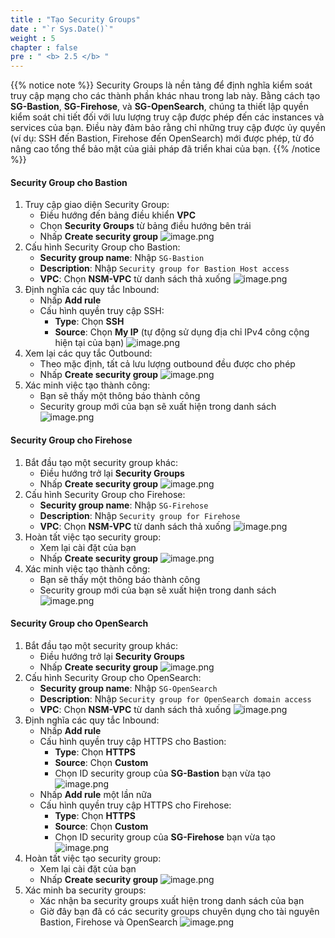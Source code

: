 ```yaml
---
title : "Tạo Security Groups"
date : "`r Sys.Date()`"
weight : 5
chapter : false
pre : " <b> 2.5 </b> "
---
```


{{% notice note %}}
Security Groups là nền tảng để định nghĩa kiểm soát truy cập mạng cho các thành phần khác nhau trong lab này. Bằng cách tạo **SG-Bastion**, **SG-Firehose**, và **SG-OpenSearch**, chúng ta thiết lập quyền kiểm soát chi tiết đối với lưu lượng truy cập được phép đến các instances và services của bạn. Điều này đảm bảo rằng chỉ những truy cập được ủy quyền (ví dụ: SSH đến Bastion, Firehose đến OpenSearch) mới được phép, từ đó nâng cao tổng thể bảo mật của giải pháp đã triển khai của bạn.
{{% /notice %}}

#### Security Group cho Bastion
1. Truy cập giao diện Security Group:
    - Điều hướng đến bảng điều khiển **VPC**
    - Chọn **Security Groups** từ bảng điều hướng bên trái
    - Nhấp **Create security group**
    ![image.png](../images/2/2.5/image.png)
2. Cấu hình Security Group cho Bastion:
    - **Security group name**: Nhập `SG-Bastion`
    - **Description**: Nhập `Security group for Bastion Host access`
    - **VPC**: Chọn **NSM-VPC** từ danh sách thả xuống
    ![image.png](../images/2/2.5/image%201.png)
3. Định nghĩa các quy tắc Inbound:
    - Nhấp **Add rule**
    - Cấu hình quyền truy cập SSH:
        - **Type**: Chọn **SSH**
        - **Source**: Chọn **My IP** (tự động sử dụng địa chỉ IPv4 công cộng hiện tại của bạn)
    ![image.png](../images/2/2.5/image%202.png)
4. Xem lại các quy tắc Outbound:
    - Theo mặc định, tất cả lưu lượng outbound đều được cho phép
    - Nhấp **Create security group**
    ![image.png](../images/2/2.5/image%203.png)
5. Xác minh việc tạo thành công:
    - Bạn sẽ thấy một thông báo thành công
    - Security group mới của bạn sẽ xuất hiện trong danh sách
    ![image.png](../images/2/2.5/image%204.png)
#### Security Group cho Firehose
1. Bắt đầu tạo một security group khác:
    - Điều hướng trở lại **Security Groups**
    - Nhấp **Create security group**
    ![image.png](../images/2/2.5/image%205.png)
2. Cấu hình Security Group cho Firehose:
    - **Security group name**: Nhập `SG-Firehose`
    - **Description**: Nhập `Security group for Firehose`
    - **VPC**: Chọn **NSM-VPC** từ danh sách thả xuống
    ![image.png](../images/2/2.5/image%206.png)
3. Hoàn tất việc tạo security group:
    - Xem lại cài đặt của bạn
    - Nhấp **Create security group**
    ![image.png](../images/2/2.5/image%207.png)
4. Xác minh việc tạo thành công:
    - Bạn sẽ thấy một thông báo thành công
    - Security group mới của bạn sẽ xuất hiện trong danh sách
    ![image.png](../images/2/2.5/image%208.png)
#### Security Group cho OpenSearch
1. Bắt đầu tạo một security group khác:
    - Điều hướng trở lại **Security Groups**
    - Nhấp **Create security group**
    ![image.png](../images/2/2.5/image%209.png)
2. Cấu hình Security Group cho OpenSearch:
    - **Security group name**: Nhập `SG-OpenSearch`
    - **Description**: Nhập `Security group for OpenSearch domain access`
    - **VPC**: Chọn **NSM-VPC** từ danh sách thả xuống
    ![image.png](../images/2/2.5/image%2010.png)
3. Định nghĩa các quy tắc Inbound:
    - Nhấp **Add rule**
    - Cấu hình quyền truy cập HTTPS cho Bastion:
        - **Type**: Chọn **HTTPS**
        - **Source**: Chọn **Custom**
        - Chọn ID security group của **SG-Bastion** bạn vừa tạo
    ![image.png](../images/2/2.5/image%2011.png)
    - Nhấp **Add rule** một lần nữa
    - Cấu hình quyền truy cập HTTPS cho Firehose:
        - **Type**: Chọn **HTTPS**
        - **Source**: Chọn **Custom**
        - Chọn ID security group của **SG-Firehose** bạn vừa tạo
    ![image.png](../images/2/2.5/image%2012.png)
4. Hoàn tất việc tạo security group:
    - Xem lại cài đặt của bạn
    - Nhấp **Create security group**
    ![image.png](../images/2/2.5/image%2013.png)
5. Xác minh ba security groups:
    - Xác nhận ba security groups xuất hiện trong danh sách của bạn
    - Giờ đây bạn đã có các security groups chuyên dụng cho tài nguyên Bastion, Firehose và OpenSearch
    ![image.png](../images/2/2.5/image%2014.png)